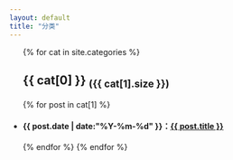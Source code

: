 ```yaml
---
layout: default
title: "分类"
---
```

<ul class="list-unstyled">
{% for cat in site.categories %} 
   <a name="{{ cat[0] }}"></a> <!-- 设置锚点 -->   
   <h2>{{ cat[0] }} <sub>({{ cat[1].size }})</sub></h2>
    {% for post in cat[1] %} 
    <li><h4><span>{{ post.date | date:"%Y-%m-%d" }}</span>：<a href="{{ site.baseurl }}{{ post.url }}">{{ post.title }}</a></h4></li>
	{% endfor %} 
{% endfor %} 
</ul>

